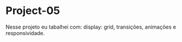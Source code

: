 # Project-05
 Nesse projeto eu tabalhei com: display: grid, transições, animações e responsividade.
